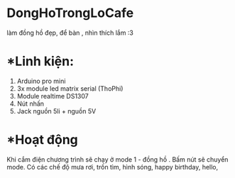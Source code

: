 DongHoTrongLoCafe
=================

làm đồng hồ đẹp, để bàn , nhìn thích lắm :3

*Linh kiện:
===
1. Arduino pro mini 
2. 3x module led matrix serial (ThoPhi)
3. Module realtime DS1307 
4. Nút nhấn
5. Jack nguồn 5li + nguồn 5V 

*Hoạt động 
=== 
Khi cắm điện chương trình sẽ chạy ở mode 1 - đồng hồ . 
Bấm nút sẽ chuyển mode.
Có các chế độ mưa rơi, trốn tìm, hình sóng, happy birthday, hello, 
